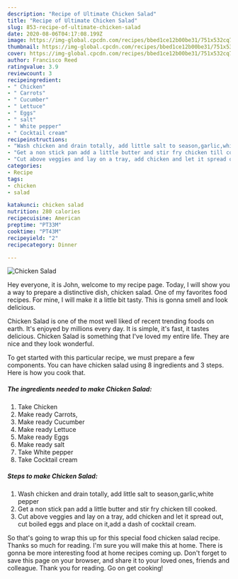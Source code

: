 ```yaml
---
description: "Recipe of Ultimate Chicken Salad"
title: "Recipe of Ultimate Chicken Salad"
slug: 853-recipe-of-ultimate-chicken-salad
date: 2020-08-06T04:17:08.199Z
image: https://img-global.cpcdn.com/recipes/bbed1ce12b00be31/751x532cq70/chicken-salad-recipe-main-photo.jpg
thumbnail: https://img-global.cpcdn.com/recipes/bbed1ce12b00be31/751x532cq70/chicken-salad-recipe-main-photo.jpg
cover: https://img-global.cpcdn.com/recipes/bbed1ce12b00be31/751x532cq70/chicken-salad-recipe-main-photo.jpg
author: Francisco Reed
ratingvalue: 3.9
reviewcount: 3
recipeingredient:
- " Chicken"
- " Carrots"
- " Cucumber"
- " Lettuce"
- " Eggs"
- " salt"
- " White pepper"
- " Cocktail cream"
recipeinstructions:
- "Wash chicken and drain totally, add little salt to season,garlic,white pepper"
- "Get a non stick pan add a little butter and stir fry chicken till cooked."
- "Cut above veggies and lay on a tray, add chicken and let it spread out, cut boiled eggs and place on it,add a dash of cocktail cream."
categories:
- Recipe
tags:
- chicken
- salad

katakunci: chicken salad 
nutrition: 280 calories
recipecuisine: American
preptime: "PT33M"
cooktime: "PT43M"
recipeyield: "2"
recipecategory: Dinner

---
```



![Chicken Salad](https://img-global.cpcdn.com/recipes/bbed1ce12b00be31/751x532cq70/chicken-salad-recipe-main-photo.jpg)

Hey everyone, it is John, welcome to my recipe page. Today, I will show you a way to prepare a distinctive dish, chicken salad. One of my favorites food recipes. For mine, I will make it a little bit tasty. This is gonna smell and look delicious.



Chicken Salad is one of the most well liked of recent trending foods on earth. It's enjoyed by millions every day. It is simple, it's fast, it tastes delicious. Chicken Salad is something that I've loved my entire life. They are nice and they look wonderful.


To get started with this particular recipe, we must prepare a few components. You can have chicken salad using 8 ingredients and 3 steps. Here is how you cook that.

<!--inarticleads1-->

##### The ingredients needed to make Chicken Salad:

1. Take  Chicken
1. Make ready  Carrots,
1. Make ready  Cucumber
1. Make ready  Lettuce
1. Make ready  Eggs
1. Make ready  salt
1. Take  White pepper
1. Take  Cocktail cream




<!--inarticleads2-->

##### Steps to make Chicken Salad:

1. Wash chicken and drain totally, add little salt to season,garlic,white pepper
1. Get a non stick pan add a little butter and stir fry chicken till cooked.
1. Cut above veggies and lay on a tray, add chicken and let it spread out, cut boiled eggs and place on it,add a dash of cocktail cream.




So that's going to wrap this up for this special food chicken salad recipe. Thanks so much for reading. I'm sure you will make this at home. There is gonna be more interesting food at home recipes coming up. Don't forget to save this page on your browser, and share it to your loved ones, friends and colleague. Thank you for reading. Go on get cooking!
